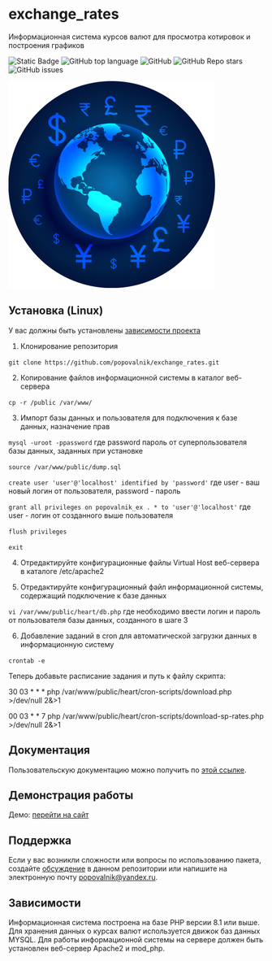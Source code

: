 # exchange_rates
Информационная система курсов валют для просмотра котировок и построения графиков <!-- описание репозитория -->
<!--Блок информации о репозитории в бейджах-->
![Static Badge](https://img.shields.io/badge/popovalnik-exchange_rates-exchange_rates)
![GitHub top language](https://img.shields.io/github/languages/top/popovalnik/exchange_rates)
![GitHub](https://img.shields.io/github/license/popovalnik/exchange_rates)
![GitHub Repo stars](https://img.shields.io/github/stars/popovalnik/exchange_rates)
![GitHub issues](https://img.shields.io/github/issues/popovalnik/exchange_rates)

![Logotype](./docs/logo.png)

<!--Установка-->
## Установка (Linux)

У вас должны быть установлены [зависимости проекта](https://github.com/popovalnik/exchange_rates#Зависимости)

1. Клонирование репозитория 

```git clone https://github.com/popovalnik/exchange_rates.git```

2. Копирование файлов информационной системы в каталог веб-сервера

```cp -r /public /var/www/```

3. Импорт базы данных и пользователя для подключения к базе данных, назначение прав

```mysql -uroot -ppassword``` где password пароль от суперпользователя базы данных, заданных при установке

```source /var/www/public/dump.sql```

```create user 'user'@'localhost' identified by 'password'``` где user - ваш новый логин от пользователя, password - пароль

```grant all privileges on popovalnik_ex . * to 'user'@'localhost'``` где user - логин от созданного выше пользователя

```flush privileges```

```exit```

4. Отредактируйте конфигурационные файлы Virtual Host веб-сервера в каталоге /etc/apache2

5. Отредактируйте конфигурационный файл информационной системы, содержащий подключение к базе данных

```vi /var/www/public/heart/db.php``` где необходимо ввести логин и пароль от пользователя базы данных, созданного в шаге 3

6. Добавление заданий в cron для автоматической загрузки данных в информационную систему

```crontab -e```

Теперь добавьте расписание задания и путь к файлу скрипта:

30 03 * * * php /var/www/public/heart/cron-scripts/download.php >/dev/null 2&>1

00 03 * * 7 php /var/www/public/heart/cron-scripts/download-sp-rates.php >/dev/null 2&>1

<!--Пользовательская документация-->
## Документация

Пользовательскую документацию можно получить по [этой ссылке](./docs/index.md).

## Демонстрация работы

Демо: [перейти на сайт](https://popovalnik.myjino.ru/)

<!--Поддержка-->
## Поддержка

Если у вас возникли сложности или вопросы по использованию пакета, создайте 
[обсуждение](https://github.com/popovalnik/exchange_rates/issues/new/choose) в данном репозитории или напишите на электронную почту <popovalnik@yandex.ru>.

<!--Зависимости-->
## Зависимости

Информационная система построена на базе PHP версии 8.1 или выше. 
Для хранения данных о курсах валют используется движок баз данных MYSQL.
Для работы информационной системы на сервере должен быть установлен веб-сервер Apache2 и mod_php.
